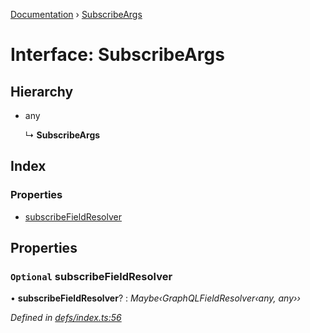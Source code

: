 [Documentation](../README.md) › [SubscribeArgs](subscribeargs.md)

# Interface: SubscribeArgs

## Hierarchy

* any

  ↳ **SubscribeArgs**

## Index

### Properties

* [subscribeFieldResolver](subscribeargs.md#optional-subscribefieldresolver)

## Properties

### `Optional` subscribeFieldResolver

• **subscribeFieldResolver**? : *Maybe‹GraphQLFieldResolver‹any, any››*

*Defined in [defs/index.ts:56](https://github.com/badbatch/graphql-box/blob/7e0d83b/packages/subscribe/src/defs/index.ts#L56)*
